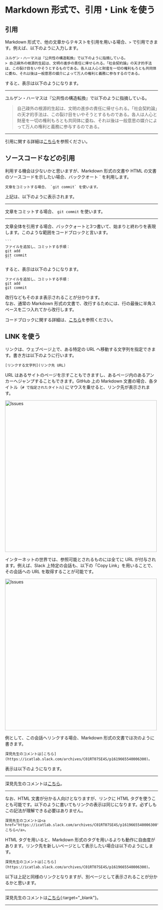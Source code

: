 # Markdown 形式で、引用・Link を使う

## 引用

Markdown 形式で、他の文章からテキストを引用を用いる場合、`>` で引用できます。例えば、以下のように入力します。

```
ユルゲン・ハーマスは『公共性の構造転換』で以下のように指摘している。
> 自己疎外の根源的生起は、文明の進歩の責任に帰せられる。「社会契約論」の天才的手法は、この裂け目をいやそうとするものである。各人は人心と財産を一切の権利もろとも共同体に委ね、それ以後は一般意思の媒介によって万人の権利と義務に参与するのである。
```
すると、表示は以下のようになります。

- - -
ユルゲン・ハーマスは『公共性の構造転換』で以下のように指摘している。
> 自己疎外の根源的生起は、文明の進歩の責任に帰せられる。「社会契約論」の天才的手法は、この裂け目をいやそうとするものである。各人は人心と財産を一切の権利もろとも共同体に委ね、それ以後は一般意思の媒介によって万人の権利と義務に参与するのである。
- - -  
引用に関する詳細は[こちら](https://docs.github.com/ja/github/writing-on-github/getting-started-with-writing-and-formatting-on-github/basic-writing-and-formatting-syntax#quoting-text)を参照ください。

## ソースコードなどの引用

利用する機会は少ないかと思いますが、Markdown 形式の文書や HTML の文書のソースコードを示したい場合、バッククオート ` を利用します。

```
文章をコミットする場合、 `git commit` を使います。 
```
上記は、以下のように表示されます。 

- - -
文章をコミットする場合、 `git commit` を使います。   
- - -


文章全体を引用する場合、バッククォートと3つ書いて、始まりと終わりを表現します。このような範囲をコードブロックと言います。

````
```
ファイルを追加し、コミットする手順：
git add
git commit
```
````
すると、表示は以下のようになります。
```
ファイルを追加し、コミットする手順：
git add
git commit
```
改行などもそのまま表示されることが分かります。  
なお、通常の Markdown 形式の文書で、改行するためには、行の最後に半角スペースを二つ入れてから改行します。

コードブロックに関する詳細は、[こちら](https://docs.github.com/ja/github/writing-on-github/working-with-advanced-formatting/creating-and-highlighting-code-blocks)を参照ください。

## LINK を使う

リンクは、ウェブページ上で、ある特定の URL へ移動する文字列を指定できます。書き方は以下のように行います。

```
[リンクする文字列](リンク先 URL)
```


URL はあるサイトのページを示すこともできますし、あるページ内のあるアンカーへジャンプすることもできます。GitHub 上の Markdown 文書の場合、各タイトル（`# で指定されたタイトル`) にマウスを乗せると、リンク先が表示されます。

<a href="https://user-images.githubusercontent.com/2966953/122950734-a83d5600-d3b7-11eb-980e-9f47de5c8178.png"><img src="https://user-images.githubusercontent.com/2966953/122950734-a83d5600-d3b7-11eb-980e-9f47de5c8178.png" width="500" alt="Issues"></a>

インターネットの世界では、参照可能とされるものには全てに URL が付与されます。例えば、Slack 上特定の会話も、以下の「Copy Link」を用いることで、その会話への URL を取得することが可能です。

<a href="https://user-images.githubusercontent.com/2966953/122951486-47624d80-d3b8-11eb-9369-344cb70d8c26.png"><img src="https://user-images.githubusercontent.com/2966953/122951486-47624d80-d3b8-11eb-9369-344cb70d8c26.png" width="500" alt="Issues"></a>

例として、この会話へリンクする場合、Markdown 形式の文書では次のように書きます。

```
深見先生のコメントは[こちら](https://icatlab.slack.com/archives/C01RT07SE4S/p1619665540006300)。
```

表示は以下のようになります。

- - -
深見先生のコメントは[こちら](https://icatlab.slack.com/archives/C01RT07SE4S/p1619665540006300)。
- - -

なお、HTML 文書が分かる人向けとなりますが、リンクに HTML タグを使うことも可能です。以下のように書いてもリンクの表示は同じになります。必ずしもこの記法が理解できる必要はありません。

```
深見先生のコメントは<a href="https://icatlab.slack.com/archives/C01RT07SE4S/p1619665540006300">こちら</a>。
```

HTML タグを用いると、Markdown 形式のタグを用いるよりも動作に自由度があります。リンク先を新しいページとして表示したい場合は以下のようにします。

```
深見先生のコメントは[こちら](https://icatlab.slack.com/archives/C01RT07SE4S/p1619665540006300)。
```

以下は上記と同様のリンクとなりますが、別ページとして表示されることが分かるかと思います。

- - -
深見先生のコメントは[こちら](https://icatlab.slack.com/archives/C01RT07SE4S/p1619665540006300){:target="_blank"}。
- - -
